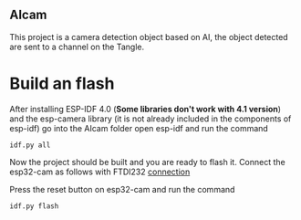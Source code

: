 ## AIcam

This project is a camera detection object based on AI, the object detected are sent to a channel on the Tangle.

# Build an flash

After installing ESP-IDF 4.0 (**Some libraries don't work with 4.1 version**) and the esp-camera library (it is not already included in the components of esp-idf) go into the AIcam folder open esp-idf and run the command
```
idf.py all
```

Now the project should be built and you are ready to flash it.
Connect the esp32-cam as follows with FTDI232
[connection](https://github.com/elRaulito/Iotraffic-hackaton/blob/main/images/AI/programming.jpg)

Press the reset button on esp32-cam and run the command 

```
idf.py flash

```

